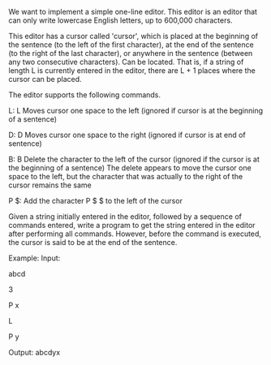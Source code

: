 We want to implement a simple one-line editor. This editor is an editor that can only write lowercase English letters, up to 600,000 characters.

This editor has a cursor called 'cursor', which is placed at the beginning of the sentence (to the left of the first character), at the end of the sentence (to the right of the last character), or anywhere in the sentence (between any two consecutive characters). Can be located. That is, if a string of length L is currently entered in the editor, there are L + 1 places where the cursor can be placed.

The editor supports the following commands.

L: L Moves cursor one space to the left (ignored if cursor is at the beginning of a sentence)

D: D Moves cursor one space to the right (ignored if cursor is at end of sentence)

B: B Delete the character to the left of the cursor (ignored if the cursor is at the beginning of a sentence)
  The delete appears to move the cursor one space to the left, but the character that was actually to the right of the cursor remains the same
  
P $: Add the character P $ $ to the left of the cursor

Given a string initially entered in the editor, followed by a sequence of commands entered, write a program to get the string entered in the editor after performing all commands. However, before the command is executed, the cursor is said to be at the end of the sentence.

Example: 
Input:

abcd

3

P x

L

P y

Output:
abcdyx
